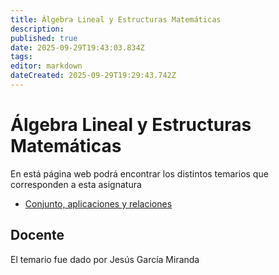 ```yaml
---
title: Álgebra Lineal y Estructuras Matemáticas
description: 
published: true
date: 2025-09-29T19:43:03.834Z
tags: 
editor: markdown
dateCreated: 2025-09-29T19:29:43.742Z
---
```


# Álgebra Lineal y Estructuras Matemáticas
En está página web podrá encontrar los distintos temarios que corresponden a esta asignatura

- [Conjunto, aplicaciones y relaciones](tema1)




## Docente
El temario fue dado por Jesús García Miranda

